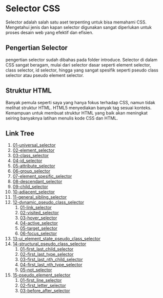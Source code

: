 # Selector CSS

Selector adalah salah satu aset terpenting untuk bisa memahami CSS. Mengetahui jenis dan kapan selector digunakan sangat diperlukan untuk proses desain web yang efektif dan efisien.

## Pengertian Selector

pengertian selector sudah dibahas pada folder introduce. Selector di dalam CSS sangat beragam, mulai dari selector dasar seperti element selector, class selector, id selector, hingga yang sangat spesifik seperti pseudo class selector atau pseudo element selector.

## Struktur HTML

Banyak pemula seperti saya yang hanya fokus terhadap CSS, namun tidak melihat struktur HTML. HTML5 menyediakan banyak tag sesuai konteks. Kemampuan untuk membuat struktur HTML yang baik akan meningkat seiring banyaknya latihan menulis kode CSS dan HTML.

## Link Tree

1. [01-universal_selector](https://github.com/naidra68/belajar-css/tree/main/02-css/01-selector/01-universal_selector)
2. [02-element_selector](https://github.com/naidra68/belajar-css/tree/main/02-css/01-selector/02-element_selector)
3. [03-class_selector](https://github.com/naidra68/belajar-css/tree/main/02-css/01-selector/03-class_selector)
4. [04-id_selector](https://github.com/naidra68/belajar-css/tree/main/02-css/01-selector/04-id_selector)
5. [05-attribute_selector](https://github.com/naidra68/belajar-css/tree/main/02-css/01-selector/05-attribute_selector)
6. [06-group_selector](https://github.com/naidra68/belajar-css/tree/main/02-css/01-selector/06-group_selector)
7. [07-element_spesific_selector](https://github.com/naidra68/belajar-css/tree/main/02-css/01-selector/07-element_spesific_selector)
8. [08-descendant_selector](https://github.com/naidra68/belajar-css/tree/main/02-css/01-selector/08-descendant_selector)
9. [09-child_selector](https://github.com/naidra68/belajar-css/tree/main/02-css/01-selector/09-child_selector)
10. [10-adjacent_selector](https://github.com/naidra68/belajar-css/tree/main/02-css/01-selector/10-adjacent_selector)
11. [11-general_sibling_selector](https://github.com/naidra68/belajar-css/tree/main/02-css/01-selector/11-general_sibling_selector)
12. [12-dynamic_pseudo_class_selector](https://github.com/naidra68/belajar-css/tree/main/02-css/01-selector/12-dynamic_pseudo_class_selector)
    1. [01-link_selector](https://github.com/naidra68/belajar-css/tree/main/02-css/01-selector/12-dynamic_pseudo_class_selector/01-link_selector)
    2. [02-visited_selector](https://github.com/naidra68/belajar-css/tree/main/02-css/01-selector/12-dynamic_pseudo_class_selector/02-visited_selector)
    3. [03-hover_selector](https://github.com/naidra68/belajar-css/tree/main/02-css/01-selector/12-dynamic_pseudo_class_selector/03-hover_selector)
    4. [04-active_selector](https://github.com/naidra68/belajar-css/tree/main/02-css/01-selector/12-dynamic_pseudo_class_selector/04-active_selector)
    5. [05-target_selector](https://github.com/naidra68/belajar-css/tree/main/02-css/01-selector/12-dynamic_pseudo_class_selector/05-target_selector)
    6. [06-focus_selector](https://github.com/naidra68/belajar-css/tree/main/02-css/01-selector/12-dynamic_pseudo_class_selector/06-focus_selector)
13. [13-ui_element_state_pseudo_class_selector](https://github.com/naidra68/belajar-css/tree/main/02-css/01-selector/13-ui_element_state_pseudo_class_selector)
14. [14-structural_pseudo_class_selector](https://github.com/naidra68/belajar-css/tree/main/02-css/01-selector/14-structural_pseudo_class_selector)
    1. [01-first_last_child_selector](https://github.com/naidra68/belajar-css/tree/main/02-css/01-selector/14-structural_pseudo_class_selector/01-first_last_child_selector)
    2. [02-first_last_type_selector](https://github.com/naidra68/belajar-css/tree/main/02-css/01-selector/14-structural_pseudo_class_selector/02-first_last_type_selector)
    3. [03-first_last_nth_child_selector](https://github.com/naidra68/belajar-css/tree/main/02-css/01-selector/14-structural_pseudo_class_selector/03-first_last_nth_child_selector)
    4. [04-first_last_nth_type_selector](https://github.com/naidra68/belajar-css/tree/main/02-css/01-selector/14-structural_pseudo_class_selector/04-first_last_nth_type_selector)
    5. [05-not_selector](https://github.com/naidra68/belajar-css/tree/main/02-css/01-selector/14-structural_pseudo_class_selector/05-not_selector)
15. [15-pseudo_element_selector](https://github.com/naidra68/belajar-css/tree/main/02-css/01-selector/15-pseudo_element_selector)
    1. [01-first_line_selector](https://github.com/naidra68/belajar-css/tree/main/02-css/01-selector/15-pseudo_element_selector/01-first_line_selector)
    2. [02-first_letter_selector](https://github.com/naidra68/belajar-css/tree/main/02-css/01-selector/15-pseudo_element_selector/02-first_letter_selector)
    3. [03-before_after_selector](https://github.com/naidra68/belajar-css/tree/main/02-css/01-selector/15-pseudo_element_selector/03-before_after_selector)
